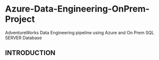# Azure-Data-Engineering-OnPrem-Project
AdventureWorks Data Engineering pipeline using Azure and On Prem SQL SERVER Database
## INTRODUCTION
